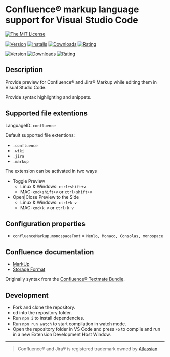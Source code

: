 # Confluence® markup language support for Visual Studio Code

[![The MIT License](https://img.shields.io/badge/license-MIT-brightgreen.svg?label=License&style=flat-square)](https://github.com/denco/vscode-confluence-markup/blob/master/LICENSE)

[![Version](https://img.shields.io/visual-studio-marketplace/v/denco.confluence-markup?color=%230066B8&label=VS%20Marketplace&style=flat-square)](https://marketplace.visualstudio.com/items?itemName=denco.confluence-markup)
[![Installs](https://img.shields.io/visual-studio-marketplace/i/denco.confluence-markup?color=%230066B8&style=flat-square)](https://marketplace.visualstudio.com/items?itemName=denco.confluence-markup)
[![Downloads](https://img.shields.io/visual-studio-marketplace/d/denco.confluence-markup?color=%230066B8&style=flat-square)](https://marketplace.visualstudio.com/items?itemName=denco.confluence-markup)
[![Rating](https://img.shields.io/visual-studio-marketplace/r/denco.confluence-markup?color=0066B8&style=flat-square)](https://marketplace.visualstudio.com/items?itemName=denco.confluence-markup)

[![Version](https://img.shields.io/open-vsx/v/denco/confluence-markup?color=%23a60ee5&label=Open%20VSX&style=flat-square)](https://open-vsx.org/extension/denco/confluence-markup)
[![Downloads](https://img.shields.io/open-vsx/dt/denco/confluence-markup?color=%23a60ee5&style=flat-square)](https://open-vsx.org/extension/denco/confluence-markup)
[![Rating](https://img.shields.io/open-vsx/rating/denco/confluence-markup?color=%23a60ee5&style=flat-square)](https://open-vsx.org/extension/denco/confluence-markup)


## Description

Provide preview for Confluence® and Jira® Markup while editing them in Visual Studio Code.

Provide syntax highlighting and snippets.

## Supported file extentions

LanguageID: `confluence`

Default supported file extentions:

- `.confluence`
- `.wiki`
- `.jira`
- `.markup`

The extension can be activated in two ways

- Toggle Preview
  - Linux & Windows: `ctrl+shift+v`
  - MAC: `cmd+shift+v` or `ctrl+shift+v`
- Open|Close Preview to the Side
  - Linux & Windows: `ctrl+k v`
  - MAC: `cmd+k v` or `ctrl+k v`

## Configuration properties

- `confluenceMarkup.monospaceFont` = `Menlo, Monaco, Consolas, monospace`

## Confluence documentation

- [MarkUp](https://confluence.atlassian.com/doc/confluence-wiki-markup-251003035.html)
- [Storage Format](https://confluence.atlassian.com/doc/confluence-storage-format-790796544.html)

Originally syntax from the [Confluence® Textmate Bundle](https://github.com/alkemist/Confluence.tmbundle).

## Development
- Fork and clone the repository.
- cd into the repository folder.
- Run `npm i` to install dependencies.
- Run `npm run watch` to start compilation in watch mode.
- Open the repository folder in VS Code and press `F5` to compile and run in a new Extension Development Host Window.

----

> Confluence® and Jira® is registered trademark owned by [Atlassian](https://www.atlassian.com/)

